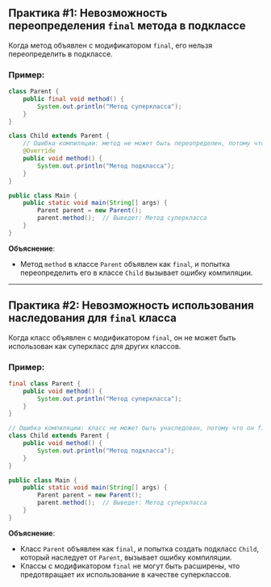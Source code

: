 ## Практика #1: Невозможность переопределения `final` метода в подклассе

Когда метод объявлен с модификатором `final`, его нельзя переопределить в подклассе.

### Пример:

```java
class Parent {
    public final void method() {
        System.out.println("Метод суперкласса");
    }
}

class Child extends Parent {
    // Ошибка компиляции: метод не может быть переопределен, потому что он final
    @Override
    public void method() {
        System.out.println("Метод подкласса");
    }
}

public class Main {
    public static void main(String[] args) {
        Parent parent = new Parent();
        parent.method();  // Выведет: Метод суперкласса
    }
}
```

**Объяснение**:
- Метод `method` в классе `Parent` объявлен как `final`, и попытка переопределить его в классе `Child` вызывает ошибку компиляции.

---

## Практика #2: Невозможность использования наследования для `final` класса

Когда класс объявлен с модификатором `final`, он не может быть использован как суперкласс для других классов.

### Пример:

```java
final class Parent {
    public void method() {
        System.out.println("Метод суперкласса");
    }
}

// Ошибка компиляции: класс не может быть унаследован, потому что он final
class Child extends Parent {
    public void method() {
        System.out.println("Метод подкласса");
    }
}

public class Main {
    public static void main(String[] args) {
        Parent parent = new Parent();
        parent.method();  // Выведет: Метод суперкласса
    }
}
```

**Объяснение**:
- Класс `Parent` объявлен как `final`, и попытка создать подкласс `Child`, который наследует от `Parent`, вызывает ошибку компиляции.
- Классы с модификатором `final` не могут быть расширены, что предотвращает их использование в качестве суперклассов.
